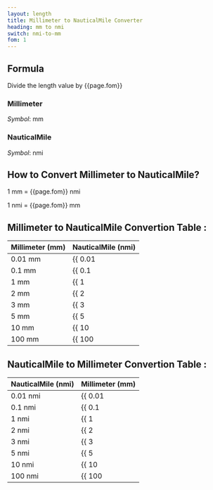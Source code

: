 ```yaml
---
layout: length
title: Millimeter to NauticalMile Converter
heading: mm to nmi
switch: nmi-to-mm
fom: 1
---
```


## Formula
Divide the length value by {{page.fom}}

### Millimeter
*Symbol*: mm

### NauticalMile
*Symbol*: nmi

## How to Convert Millimeter to NauticalMile?
1 mm = {{page.fom}} nmi

1 nmi = {{page.fom}} mm

## Millimeter to NauticalMile Convertion Table :

| Millimeter (mm) | NauticalMile (nmi) |
| ---- | ---- |
| 0.01 mm | {{ 0.01 | divided_by: page.fom | round: 5 }} nmi |
| 0.1 mm | {{ 0.1 | divided_by: page.fom | round: 5 }} nmi |
| 1 mm | {{ 1 | divided_by: page.fom | round: 5 }} nmi |
| 2 mm | {{ 2 | divided_by: page.fom | round: 5 }} nmi |
| 3 mm | {{ 3 | divided_by: page.fom | round: 5 }} nmi |
| 5 mm | {{ 5 | divided_by: page.fom | round: 5 }} nmi |
| 10 mm | {{ 10 | divided_by: page.fom | round: 5 }} nmi |
| 100 mm | {{ 100 | divided_by: page.fom | round: 5 }} nmi |

## NauticalMile to Millimeter Convertion Table :

| NauticalMile (nmi) | Millimeter (mm) |
| ---- | ---- |
| 0.01 nmi | {{ 0.01 | times: page.fom | round: 5 }} mm |
| 0.1 nmi | {{ 0.1 | times: page.fom | round: 5 }} mm |
| 1 nmi | {{ 1 | times: page.fom | round: 5 }} mm |
| 2 nmi | {{ 2 | times: page.fom | round: 5 }} mm |
| 3 nmi | {{ 3 | times: page.fom | round: 5 }} mm |
| 5 nmi | {{ 5 | times: page.fom | round: 5 }} mm |
| 10 nmi | {{ 10 | times: page.fom | round: 5 }} mm |
| 100 nmi | {{ 100 | times: page.fom | round: 5 }} mm |

<script>
selectInput[2].selected = true
selectOutput[10].selected = true
</script>
